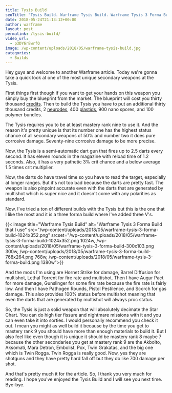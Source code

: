 ```yaml
---
title: Tysis Build
seoTitle: "Tysis Build. Warframe Tysis Build. Warframe Tysis 3 Forma Build"
date: 2018-05-24T21:13:12+00:00
author: warframe
layout: post
permalink: /tysis-build/
video_url:
  - p3DY6rEwrfQ
image: /wp-content/uploads/2018/05/warframe-tysis-build.jpg
categories:
  - Builds
---
```

Hey guys and welcome to another Warframe article. Today we're gonna take a quick look at one of the most unique secondary weapons at the Tysis.<!--more-->

First things first though if you want to get your hands on this weapon you simply buy the blueprint from the market. The blueprint will cost you thirty thousand [credits](https://warframeblog.com/farm-credits-750k-credits-per-hour/). Then to build the Tysis you have to put an additional thirty thousand credits, 2 [neurodes](https://warframeblog.com/warframe-neurodes-farming/), 400 [plastids](https://warframeblog.com/warframe-plastids-farming/), 900 nano spores, and 100 polymer bundles.

The Tysis requires you to be at least mastery rank nine to use it. And the reason it's pretty unique is that its number one has the highest status chance of all secondary weapons of 50% and number two it does pure corrosive damage. Seventy-nine corrosive damage to be more precise.

Now, the Tysis is a semi-automatic dart gun that fires up to 2.5 darts every second. It has eleven rounds in the magazine with reload time of 1.2 seconds. Also, it has a very pathetic 3% crit chance and a below average 1.5 times crit multiplier.

Now, the darts do have travel time so you have to read the target, especially at longer ranges. But it's not too bad because the darts are pretty fast. The weapon is also pinpoint accurate even with the darts that are generated by multishot which is super nice and it doesn't come with any polarities as standard.

Now, I've tried a ton of different builds with the Tysis but this is the one that I like the most and it is a three forma build where I've added three V's.

{{< image title="Warframe Tysis Build" alt="Warframe Tysis 3 Forma Build that I use" src="/wp-content/uploads/2018/05/warframe-tysis-3-forma-build-1024x352.png" srcset="/wp-content/uploads/2018/05/warframe-tysis-3-forma-build-1024x352.png 1024w, /wp-content/uploads/2018/05/warframe-tysis-3-forma-build-300x103.png 300w, /wp-content/uploads/2018/05/warframe-tysis-3-forma-build-768x264.png 768w, /wp-content/uploads/2018/05/warframe-tysis-3-forma-build.png 1380w">}}

And the mods I'm using are Hornet Strike for damage, Barrel Diffusion for multishot, Lethal Torrent for fire rate and multishot. Then I have Augur Pact for more damage, Gunslinger for some fire rate because the fire rate is fairly low. And then I have Pathogen Rounds, Pistol Pestilence, and Scorch for gas damage. This also provides 100% status before multishot meaning that even the darts that are generated by multishot will always proc status.

So, the Tysis is just a solid weapon that will absolutely decimate the Star Chart. You can do high tier fissure and nightmare missions with it and you can even take it into sorties. I would personally recommend you check it out. I mean you might as well build it because by the time you get to mastery rank 9 you should have more than enough materials to build it. But I also feel like even though it is unique it should be mastery rank 8 maybe 7 because the other secondaries you get at mastery rank 9 are the Akbolto, Aksomati, Mara Detron, Embolist, Pox, Twin Grakatas, and the big one which is Twin Rogga. Twin Rogga is really good. Now, yes they are shotguns and they have pretty hard fall off but they do like 700 damage per shot.

And that's pretty much it for the article. So, I thank you very much for reading. I hope you've enjoyed the Tysis Build and I will see you next time. Bye-bye.